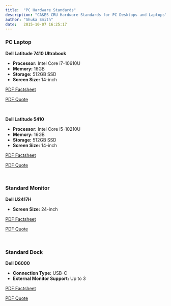 ```yaml
---
title:  "PC Hardware Standards"
description: "CA&ES CRU Hardware Standards for PC Desktops and Laptops"
author: "Shuka Smith"
date:   2015-10-07 16:25:17
---
```

<h3>PC Laptop</h3>
<p><b>Dell Latitude 7410 Ultrabook</b></p>
<ul>
	<li><b>Processor:</b> Intel Core i7-10610U</li>
	<li><b>Memory:</b> 16GB</li>
	<li><b>Storage:</b> 512GB SSD</li>
	<li><b>Screen Size:</b> 14-inch</li>
</ul>
<p><a target="_blank" href="/media/policies/Latitude 7410 Ultrabook Factsheet.pdf">PDF Factsheet</a></p>
<p><a target="_blank" href="/media/policies/Latitude 7410 Ultrabook Quote.pdf">PDF Quote</a></p>
<br />
<p><b>Dell Latitude 5410</b></p>
<ul>
	<li><b>Processor:</b> Intel Core i5-10210U</li>
	<li><b>Memory:</b> 16GB</li>
	<li><b>Storage:</b> 512GB SSD</li>
	<li><b>Screen Size:</b> 14-inch</li>
</ul>
<p><a target="_blank" href="/media/policies/Latitude 5410 Notebook Factsheet.pdf">PDF Factsheet</a></p>
<p><a target="_blank" href="/media/policies/Latitude 5410 Notebook Quote.pdf">PDF Quote</a></p>
<br />
<h3>Standard Monitor</h3>
<p><b>Dell U2417H</b></p>
<ul>
	<li><b>Screen Size:</b> 24-inch</li>
</ul>
<p><a target="_blank" href="/media/policies/Dell-U2417H-Spec-Sheet.pdf">PDF Factsheet</a></p>
<p><a target="_blank" href="/media/policies/24-inch UltraSharp U2417H.pdf">PDF Quote</a></p>
<br />
<h3>Standard Dock</h3>
<p><b>Dell D6000</b></p>
<ul>
	<li><b>Connection Type:</b> USB-C</li>
	<li><b>External Monitor Support:</b> Up to 3</li>
</ul>
<p><a target="_blank" href="/media/policies/Dell D6000 Spec Sheet.pdf">PDF Factsheet</a></p>
<p><a target="_blank" href="/media/policies/Dell Universal Dock D6000.pdf">PDF Quote</a></p>
